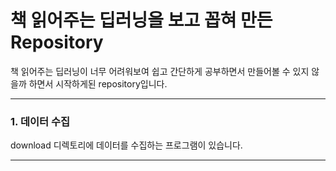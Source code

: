 # 책 읽어주는 딥러닝을 보고 꼽혀 만든 Repository
책 읽어주는 딥러닝이 너무 어려워보여 쉽고 간단하게 공부하면서 만들어볼 수 있지 않을까 하면서 시작하게된 repository입니다.

* * *

### 1. 데이터 수집
download 디렉토리에 데이터를 수집하는 프로그램이 있습니다.

* * *
